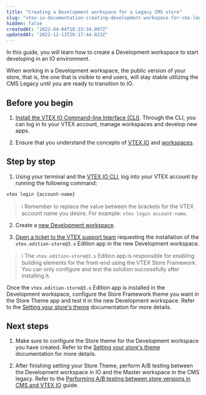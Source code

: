 ```yaml
---
title: "Creating a Development workspace for a Legacy CMS store"
slug: "vtex-io-documentation-creating-development-workspace-for-cms-legacy"
hidden: false
createdAt: "2022-04-04T18:23:34.097Z"
updatedAt: "2022-12-13T20:17:44.023Z"
---
```

In this guide, you will learn how to create a Development workspace to start developing in an IO environment.

When working in a Development workspace, the public version of your store, that is, the one that is visible to end users, will stay stable utilizing the CMS Legacy until you are ready to transition to IO.

## Before you begin

1. [Install the VTEX IO Command-line Interface (CLI)](https://developers.vtex.com/docs/guides/vtex-io-documentation-vtex-io-cli-installation-and-command-reference). Through the CLI, you can log in to your VTEX account, manage workspaces and develop new apps.

2. Ensure that you understand the concepts of [VTEX IO](https://developers.vtex.com/docs/guides/vtex-io-documentation-what-is-vtex-io) and [workspaces](https://developers.vtex.com/docs/guides/vtex-io-documentation-workspace).

## Step by step

1. Using your terminal and the [VTEX IO CLI](https://developers.vtex.com/docs/guides/vtex-io-documentation-vtex-io-cli-installation-and-command-reference), log into your VTEX account by running the following command:

```sh
vtex login {account-name}
```

> ℹ️ Remember to replace the value between the brackets for the VTEX account name you desire. For example: `vtex login account-name`.

2. Create a [new Development workspace](https://developers.vtex.com/docs/guides/vtex-io-documentation-creating-a-development-workspace).

3. [Open a ticket to the VTEX support team](https://help-tickets.vtex.com/smartlink/sso/login/zendesk?_ga=2.222513819.1487123273.1647865109-1001456323.1619912759) requesting the installation of the `vtex.edition-store@3.x` Edition app in the new Development workspace.

> ℹ️ The `vtex.edition-store@3.x` Edition app is responsible for enabling building elements for the front-end using the VTEX Store Framework. You can only configure and test the solution successfully after installing it.

Once the `vtex.edition-store@3.x` Edition app is installed in the Development workspace, configure the Store Framework theme you want in the Store Theme app and test it in the new Development workspace. Refer to the [Setting your store's theme](https://developers.vtex.com/docs/guides/vtex-io-documentation-3-settingyourstoretheme) documentation for more details.

## Next steps

1. Make sure to configure the Store theme for the Development workspace you have created. Refer to the [Setting your store's theme](https://developers.vtex.com/docs/guides/vtex-io-documentation-3-settingyourstoretheme) documentation for more details.

2. After finishing setting your Store Theme, perform A/B testing between the Development workspace in IO and the Master workspace in the CMS legacy. Refer to the [Performing A/B testing between store versions in CMS and VTEX IO](https://developers.vtex.com/docs/guides/vtex-io-documentation-performing-ab-testing-between-legacy-and-io) guide.
